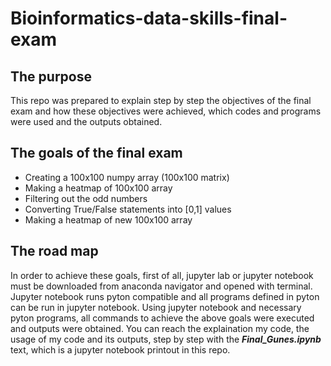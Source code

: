 # **Bioinformatics-data-skills-final-exam**

## **The purpose**

This repo was prepared to explain step by step the objectives of the final exam and how these objectives were achieved, which codes and programs were used and the outputs obtained.

## **The goals of the final exam**

- Creating a 100x100 numpy array (100x100 matrix)
- Making a heatmap of 100x100 array
- Filtering out the odd numbers
- Converting True/False statements into [0,1] values
- Making a heatmap of new 100x100 array

## **The road map**

In order to achieve these goals, first of all, jupyter lab or jupyter notebook must be downloaded from anaconda navigator and opened with terminal. Jupyter notebook runs pyton compatible and all programs defined in pyton can be run in jupyter notebook. Using jupyter notebook and necessary pyton programs, all commands to achieve the above goals were executed and outputs were obtained. You can reach the explaination my code, the usage of my code and its outputs, step by step with the ***Final_Gunes.ipynb*** text, which is a jupyter notebook printout in this repo. 

